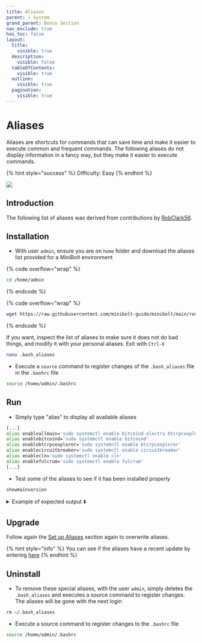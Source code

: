 ```yaml
---
title: Aliases
parent: + System
grand_parent: Bonus Section
nav_exclude: true
has_toc: false
layout:
  title:
    visible: true
  description:
    visible: false
  tableOfContents:
    visible: true
  outline:
    visible: true
  pagination:
    visible: true
---
```


# Aliases

Aliases are shortcuts for commands that can save time and make it easier to execute common and frequent commands. The following aliases do not display information in a fancy way, but they make it easier to execute commands.

{% hint style="success" %}
Difficulty: Easy
{% endhint %}

![](../../images/aliases-demo.PNG)

## Introduction

The following list of aliases was derived from contributions by [RobClark56](https://github.com/robclark56).

## Installation

* With user `admin`, ensure you are on `home` folder and download the aliases list provided for a MiniBolt environment

{% code overflow="wrap" %}
```bash
cd /home/admin
```
{% endcode %}

{% code overflow="wrap" %}
```bash
wget https://raw.githubusercontent.com/minibolt-guide/minibolt/main/resources/.bash_aliases -O .bash_aliases
```
{% endcode %}

If you want, inspect the list of aliases to make sure it does not do bad things, and modify it with your personal aliases. Exit with `Ctrl-X`

```sh
nano .bash_aliases
```

* Execute a `source` command to register changes of the `.bash_aliases` file in the `.bashrc` file

```sh
source /home/admin/.bashrc
```

## Run

* Simply type "alias" to display all available aliases

```sh
[...]
alias enableallmain='sudo systemctl enable bitcoind electrs btcrpcexplorer lnd rtl scb-backup'
alias enablebitcoind='sudo systemctl enable bitcoind'
alias enablebtcrpcexplorer='sudo systemctl enable btcrpcexplorer'
alias enablecircuitbreaker='sudo systemctl enable circuitbreaker'
alias enablecln='sudo systemctl enable cln'
alias enablefulcrum='sudo systemctl enable fulcrum'
[...]
```

* Test some of the aliases to see if it has been installed properly

```sh
showmainversion
```

<details>

<summary>Example of expected output ⬇️</summary>

```
The installed versions of the services are as follows:
Bitcoin Core version v23.0.0
lnd version 0.15.3-beta commit=v0.15.3-beta
BTC RPC Explorer: "version": "3.3.0",
Electrs: v0.9.9
RTL: "version": "0.12.3",
Tor version 0.4.7.10.
NPM: v8.15.0
NodeJS: v16.17.1
htop 3.0.5
nginx version: nginx/1.18.0 (Ubuntu)
```

</details>

## Upgrade

Follow again the [Set up Aliases](aliases.md#set-up-aliases) section again to overwrite aliases.

{% hint style="info" %}
You can see if the aliases have a recent update by entering [here](https://github.com/minibolt-guide/minibolt/commits/main/resources/.bash_aliases)
{% endhint %}

## Uninstall

* To remove these special aliases, with the user `admin`, simply deletes the `.bash_aliases` and executes a source command to register changes. The aliases will be gone with the next login

```sh
rm ~/.bash_aliases
```

* Execute a source command to register changes to the `.bashrc` file

```sh
source /home/admin/.bashrc
```
